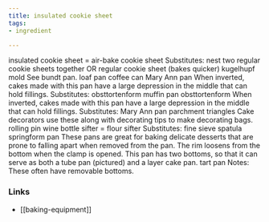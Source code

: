 ```yaml
---
title: insulated cookie sheet
tags:
- ingredient

---
```

insulated cookie sheet = air-bake cookie sheet Substitutes: nest two regular cookie sheets together OR regular cookie sheet (bakes quicker) kugelhupf mold See bundt pan. loaf pan coffee can Mary Ann pan When inverted, cakes made with this pan have a large depression in the middle that can hold fillings. Substitutes: obsttortenform muffin pan obsttortenform When inverted, cakes made with this pan have a large depression in the middle that can hold fillings. Substitutes: Mary Ann pan parchment triangles Cake decorators use these along with decorating tips to make decorating bags. rolling pin wine bottle sifter = flour sifter Substitutes: fine sieve spatula springform pan These pans are great for baking delicate desserts that are prone to falling apart when removed from the pan. The rim loosens from the bottom when the clamp is opened. This pan has two bottoms, so that it can serve as both a tube pan (pictured) and a layer cake pan. tart pan Notes: These often have removable bottoms.

### Links

* [[baking-equipment]]
